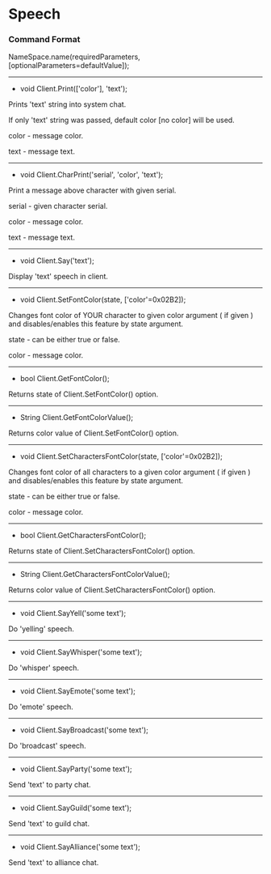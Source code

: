 # Speech

### Command Format

NameSpace.name(requiredParameters, [optionalParameters=defaultValue]);

***

- void Client.Print(['color'], 'text');

Prints 'text' string into system chat.

If only 'text' string was passed, default color [no color] will be used.

color - message color.

text - message text.

***

- void Client.CharPrint('serial', 'color', 'text');

Print a message above character with given serial.

serial - given character serial.

color - message color.

text - message text.

***

- void Client.Say('text');

Display 'text' speech in client.

***

- void Client.SetFontColor(state, ['color'=0x02B2]);

Changes font color of YOUR character to given color argument ( if given ) and disables/enables this feature by state argument.

state - can be either true or false.

color - message color.

***

- bool Client.GetFontColor();

Returns state of Client.SetFontColor() option.

***

- String Client.GetFontColorValue();

Returns color value of Client.SetFontColor() option.

***

- void Client.SetCharactersFontColor(state, ['color'=0x02B2]);

Changes font color of all characters to a given color argument ( if given ) and disables/enables this feature by state argument.

state - can be either true or false.

color - message color.

***

- bool Client.GetCharactersFontColor();

Returns state of Client.SetCharactersFontColor() option.

***

- String Client.GetCharactersFontColorValue();

Returns color value of Client.SetCharactersFontColor() option.

***

- void Client.SayYell('some text');

Do 'yelling' speech.

***

- void Client.SayWhisper('some text');

Do 'whisper' speech.

***

- void Client.SayEmote('some text');

Do 'emote' speech.

***

- void Client.SayBroadcast('some text');

Do 'broadcast' speech.

***

- void Client.SayParty('some text');

Send 'text' to party chat.

***

- void Client.SayGuild('some text');

Send 'text' to guild chat.

***

- void Client.SayAlliance('some text');

Send 'text' to alliance chat.
